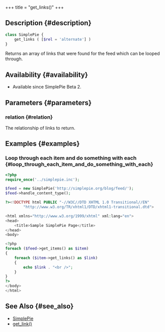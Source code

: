 +++
title = "get_links()"
+++

## Description {#description}

```php
class SimplePie {
    get_links ( [$rel = 'alternate'] )
}
```

Returns an array of links that were found for the feed which can be looped through.

## Availability {#availability}

- Available since SimplePie Beta 2.

## Parameters {#parameters}

### relation {#relation}

The relationship of links to return.

## Examples {#examples}

### Loop through each item and do something with each {#loop_through_each_item_and_do_something_with_each}

```php
<?php
require_once('../simplepie.inc');

$feed = new SimplePie('http://simplepie.org/blog/feed/');
$feed->handle_content_type();

?><!DOCTYPE html PUBLIC "-//W3C//DTD XHTML 1.0 Transitional//EN"
        "http://www.w3.org/TR/xhtml1/DTD/xhtml1-transitional.dtd">

<html xmlns="http://www.w3.org/1999/xhtml" xml:lang="en">
<head>
    <title>Sample SimplePie Page</title>
</head>
<body>

<?php
foreach ($feed->get_items() as $item)
{
    foreach ($item->get_links() as $link)
    {
        echo $link . "<br />";
    }
}
?>
</body>
</html>
```

## See Also {#see_also}

- [SimplePie](@/wiki/reference/simplepie/_index.md)
- [get_link()](@/wiki/reference/simplepie/get_link.md)
